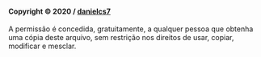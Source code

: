 #### Copyright © 2020 / [danielcs7](https://github.com/danielcs7)

A permissão é concedida, gratuitamente, a qualquer pessoa que obtenha uma cópia deste arquivo, sem restrição nos direitos de usar, copiar, modificar e mesclar.
